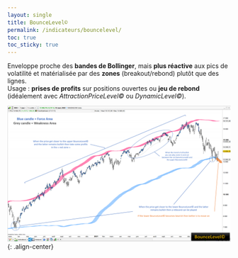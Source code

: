 ```yaml
---
layout: single
title: BounceLevel©
permalink: /indicateurs/bouncelevel/
toc: true
toc_sticky: true
---
```


Enveloppe proche des **bandes de Bollinger**, mais **plus réactive** aux pics de volatilité et matérialisée par des **zones** (breakout/rebond) plutôt que des lignes.  
Usage : **prises de profits** sur positions ouvertes ou **jeu de rebond** (idéalement avec *AttractionPriceLevel©* ou *DynamicLevel©*).

![BounceLevel](/assets/images/bounce-level.png){: .align-center}

